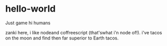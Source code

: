 # hello-world
Just game
hi humans

zanki here, i like nodeand coffreescript (that'swhat i'n node of!).
i've tacos on the moon and find then far superior to Earth tacos.
